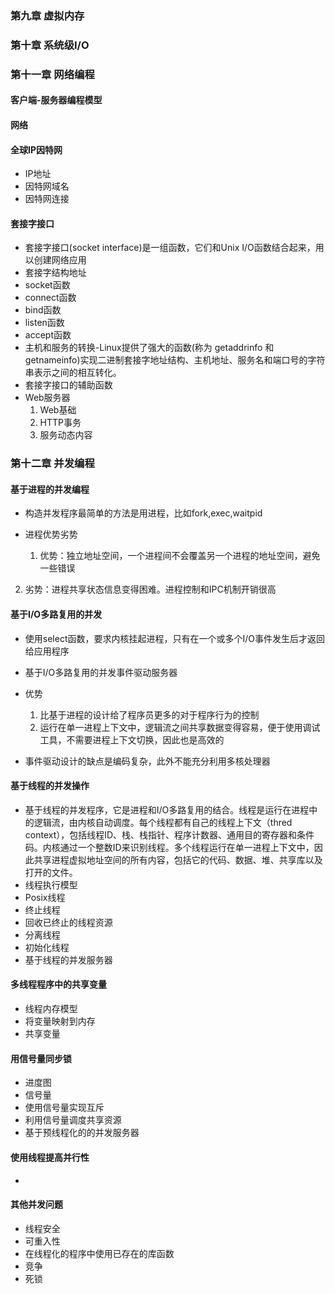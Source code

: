 ### 第九章 虚拟内存



### 第十章 系统级I/O

#### 

### 第十一章 网络编程

#### 客户端-服务器编程模型

#### 网络

#### 全球IP因特网

- IP地址
- 因特网域名
- 因特网连接

#### 套接字接口

- 套接字接口(socket interface)是一组函数，它们和Unix I/O函数结合起来，用以创建网络应用
- 套接字结构地址
- socket函数
- connect函数
- bind函数
- listen函数
- accept函数
- 主机和服务的转换-Linux提供了强大的函数(称为 getaddrinfo 和 getnameinfo)实现二进制套接字地址结构、主机地址、服务名和端口号的字符串表示之间的相互转化。
- 套接字接口的辅助函数
- Web服务器
  1. Web基础
  2. HTTP事务
  3. 服务动态内容

### 第十二章 并发编程

#### 基于进程的并发编程

- 构造并发程序最简单的方法是用进程，比如fork,exec,waitpid
- 进程优势劣势 

  1. 优势：独立地址空间，一个进程间不会覆盖另一个进程的地址空间，避免一些错误
2. 劣势：进程共享状态信息变得困难。进程控制和IPC机制开销很高

####  基于I/O多路复用的并发

- 使用select函数，要求内核挂起进程，只有在一个或多个I/O事件发生后才返回给应用程序
- 基于I/O多路复用的并发事件驱动服务器
- 优势 
  1. 比基于进程的设计给了程序员更多的对于程序行为的控制
  2. 运行在单一进程上下文中，逻辑流之间共享数据变得容易，便于使用调试工具，不需要进程上下文切换，因此也是高效的

- 事件驱动设计的缺点是编码复杂，此外不能充分利用多核处理器

#### 基于线程的并发操作

- 基于线程的并发程序，它是进程和I/O多路复用的结合。线程是运行在进程中的逻辑流，由内核自动调度。每个线程都有自己的线程上下文（thred context），包括线程ID、栈、栈指针、程序计数器、通用目的寄存器和条件码。内核通过一个整数ID来识别线程。多个线程运行在单一进程上下文中，因此共享进程虚拟地址空间的所有内容，包括它的代码、数据、堆、共享库以及打开的文件。
- 线程执行模型
- Posix线程
- 终止线程
- 回收已终止的线程资源
- 分离线程
- 初始化线程
- 基于线程的并发服务器

#### 多线程程序中的共享变量

- 线程内存模型
- 将变量映射到内存
- 共享变量

#### 用信号量同步锁

- 进度图 
- 信号量
- 使用信号量实现互斥
- 利用信号量调度共享资源
- 基于预线程化的的并发服务器

#### 使用线程提高并行性

- 

#### 其他并发问题

- 线程安全
- 可重入性
- 在线程化的程序中使用已存在的库函数
- 竞争
- 死锁















 

#### 


